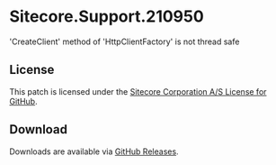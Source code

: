 # Sitecore.Support.210950
'CreateClient' method of 'HttpClientFactory' is not thread safe

## License  
This patch is licensed under the [Sitecore Corporation A/S License for GitHub](https://github.com/sitecoresupport/Sitecore.Support.210950/blob/master/LICENSE).  

## Download  
Downloads are available via [GitHub Releases](https://github.com/sitecoresupport/Sitecore.Support.210950/releases).  

